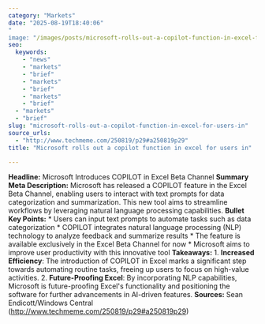 ```yaml
---
category: "Markets"
date: "2025-08-19T18:40:06"
"
image: "/images/posts/microsoft-rolls-out-a-copilot-function-in-excel-for-users-in.jpg"
seo:
  keywords:
    - "news"
    - "markets"
    - "brief"
    - "markets"
    - "brief"
    - "markets"
    - "brief"
  - "markets"
  - "brief"
slug: "microsoft-rolls-out-a-copilot-function-in-excel-for-users-in"
source_urls:
  - "http://www.techmeme.com/250819/p29#a250819p29"
title: "Microsoft rolls out a copilot function in excel for users in"

---
```


**Headline:** Microsoft Introduces COPILOT in Excel Beta Channel  **Summary Meta Description:** Microsoft has released a COPILOT feature in the Excel Beta Channel, enabling users to interact with text prompts for data categorization and summarization. This new tool aims to streamline workflows by leveraging natural language processing capabilities.  **Bullet Key Points:**  * Users can input text prompts to automate tasks such as data categorization * COPILOT integrates natural language processing (NLP) technology to analyze feedback and summarize results * The feature is available exclusively in the Excel Beta Channel for now * Microsoft aims to improve user productivity with this innovative tool  **Takeaways:**  1. **Increased Efficiency**: The introduction of COPILOT in Excel marks a significant step towards automating routine tasks, freeing up users to focus on high-value activities. 2. **Future-Proofing Excel**: By incorporating NLP capabilities, Microsoft is future-proofing Excel's functionality and positioning the software for further advancements in AI-driven features.  **Sources:** Sean Endicott/Windows Central (http://www.techmeme.com/250819/p29#a250819p29)